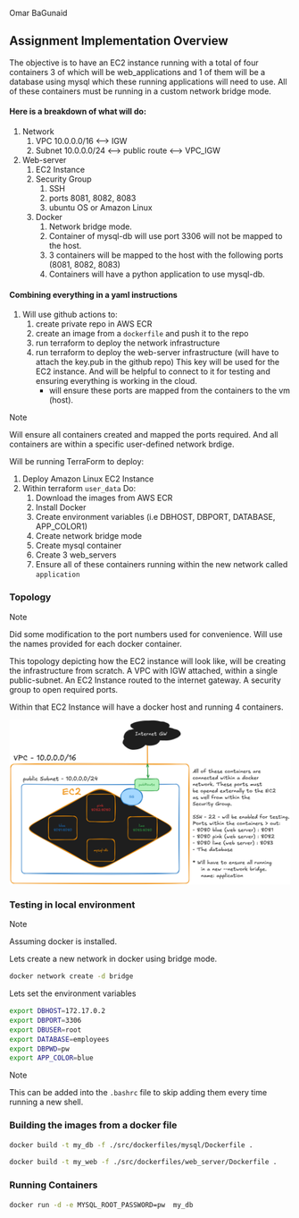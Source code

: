 Omar BaGunaid
## Assignment Implementation Overview
The objective is to have an EC2 instance running with a total of four containers 3 of which will be web_applications and 1 of them will be a database using mysql which these running applications will need to use. All of these containers must be running in a custom network bridge mode.
#### Here is a breakdown of what will do:
1. Network
	1. VPC 10.0.0.0/16 <--> IGW
	2. Subnet 10.0.0.0/24 <--> public route <--> VPC_IGW
2. Web-server
	1. EC2 Instance
	2. Security Group
		1. SSH
		2. ports 8081, 8082, 8083
		3. ubuntu OS or Amazon Linux
	3. Docker
		1. Network bridge mode.
		2. Container of mysql-db will use port 3306 will not be mapped to the host.
		3. 3 containers will be mapped to the host with the following ports (8081, 8082, 8083)
		4. Containers will have a python application to use mysql-db.

#### Combining everything in a yaml instructions
1. Will use github actions to:
	1. create private repo in AWS ECR
	2. create an image from a `dockerfile` and push it to the repo
	3. run terraform to deploy the network infrastructure
	4. run terraform to deploy the web-server infrastructure (will have to attach the key.pub in the github repo) This key will be used for the EC2 instance. And will be helpful to connect to it for testing and ensuring everything is working in the cloud.
		-  will ensure these ports are mapped from the containers to the vm (host).

>[!NOTE]
>Will ensure all containers created and mapped the ports required. And all containers are within a specific user-defined network brdige.

Will be running TerraForm to deploy:
1. Deploy Amazon Linux EC2 Instance
2. Within terraform `user_data` Do:
	1. Download the images from AWS ECR
	2. Install Docker
	3. Create environment variables (i.e DBHOST, DBPORT, DATABASE, APP_COLOR1)
	4. Create network bridge mode
	5. Create mysql container
	6. Create 3 web_servers
	7. Ensure all of these containers running within the new network called `application`
### Topology

>[!NOTE]
>Did some modification to the port numbers used for convenience. Will use the names provided for each docker container.

This topology depicting how the EC2 instance will look like, will be creating the infrastructure from scratch. A VPC with IGW attached, within a single public-subnet. An EC2 Instance routed to the internet gateway. A security group to open required ports.

Within that EC2 Instance will have a docker host and running 4 containers.

![](./screenshots/Pasted%20image%2020250130153001.png)
### Testing in local environment

>[!NOTE]
>Assuming docker is installed.

Lets create a new network in docker using bridge mode.

```bash
docker network create -d bridge
```

Lets set the environment variables

```bash
export DBHOST=172.17.0.2
export DBPORT=3306
export DBUSER=root
export DATABASE=employees
export DBPWD=pw
export APP_COLOR=blue
```

>[!NOTE]
>This can be added into the `.bashrc` file to skip adding them every time running a new shell.

### Building the images from a docker file

```bash
docker build -t my_db -f ./src/dockerfiles/mysql/Dockerfile .
```

```bash
docker build -t my_web -f ./src/dockerfiles/web_server/Dockerfile .
```

### Running Containers

```bash
docker run -d -e MYSQL_ROOT_PASSWORD=pw  my_db
```

